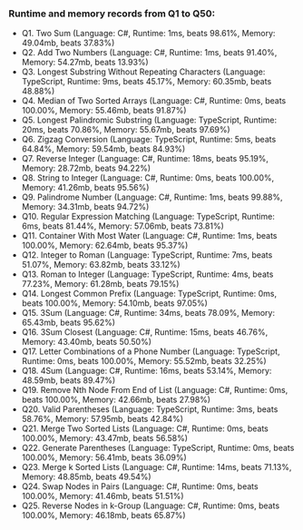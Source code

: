 ### Runtime and memory records from Q1 to Q50:
- Q1. Two Sum (Language: C#, Runtime: 1ms, beats 98.61%, Memory: 49.04mb, beats 37.83%)
- Q2. Add Two Numbers (Language: C#, Runtime: 1ms, beats 91.40%, Memory: 54.27mb, beats 13.93%)
- Q3. Longest Substring Without Repeating Characters (Language: TypeScript, Runtime: 9ms, beats 45.17%, Memory: 60.35mb, beats 48.88%)
- Q4. Median of Two Sorted Arrays (Language: C#, Runtime: 0ms, beats 100.00%, Memory: 55.46mb, beats 91.87%)
- Q5. Longest Palindromic Substring (Language: TypeScript, Runtime: 20ms, beats 70.86%, Memory: 55.67mb, beats 97.69%)
- Q6. Zigzag Conversion (Language: TypeScript, Runtime: 5ms, beats 64.84%, Memory: 59.54mb, beats 84.93%)
- Q7. Reverse Integer (Language: C#, Runtime: 18ms, beats 95.19%, Memory: 28.72mb, beats 94.22%)
- Q8. String to Integer (Language: C#, Runtime: 0ms, beats 100.00%, Memory: 41.26mb, beats 95.56%)
- Q9. Palindrome Number (Language: C#, Runtime: 1ms, beats 99.88%, Memory: 34.31mb, beats 94.72%)
- Q10. Regular Expression Matching (Language: TypeScript, Runtime: 6ms, beats 81.44%, Memory: 57.06mb, beats 73.81%)
- Q11. Container With Most Water (Language: C#, Runtime: 1ms, beats 100.00%, Memory: 62.64mb, beats 95.37%)
- Q12. Integer to Roman (Language: TypeScript, Runtime: 7ms, beats 51.07%, Memory: 63.82mb, beats 33.12%)
- Q13. Roman to Integer (Language: TypeScript, Runtime: 4ms, beats 77.23%, Memory: 61.28mb, beats 79.15%)
- Q14. Longest Common Prefix (Language: TypeScript, Runtime: 0ms, beats 100.00%, Memory: 54.10mb, beats 97.05%)
- Q15. 3Sum (Language: C#, Runtime: 34ms, beats 78.09%, Memory: 65.43mb, beats 95.62%)
- Q16. 3Sum Closest (Language: C#, Runtime: 15ms, beats 46.76%, Memory: 43.40mb, beats 50.50%)
- Q17. Letter Combinations of a Phone Number (Language: TypeScript, Runtime: 0ms, beats 100.00%, Memory: 55.52mb, beats 32.25%)
- Q18. 4Sum (Language: C#, Runtime: 16ms, beats 53.14%, Memory: 48.59mb, beats 89.47%)
- Q19. Remove Nth Node From End of List (Language: C#, Runtime: 0ms, beats 100.00%, Memory: 42.66mb, beats 27.98%)
- Q20. Valid Parentheses (Language: TypeScript, Runtime: 3ms, beats 58.76%, Memory: 57.95mb, beats 42.84%)
- Q21. Merge Two Sorted Lists (Language: C#, Runtime: 0ms, beats 100.00%, Memory: 43.47mb, beats 56.58%)
- Q22. Generate Parentheses (Language: TypeScript, Runtime: 0ms, beats 100.00%, Memory: 56.41mb, beats 36.09%)
- Q23. Merge k Sorted Lists (Language: C#, Runtime: 14ms, beats 71.13%, Memory: 48.85mb, beats 49.54%)
- Q24. Swap Nodes in Pairs (Language: C#, Runtime: 0ms, beats 100.00%, Memory: 41.46mb, beats 51.51%)
- Q25. Reverse Nodes in k-Group (Language: C#, Runtime: 0ms, beats 100.00%, Memory: 46.18mb, beats 65.87%)